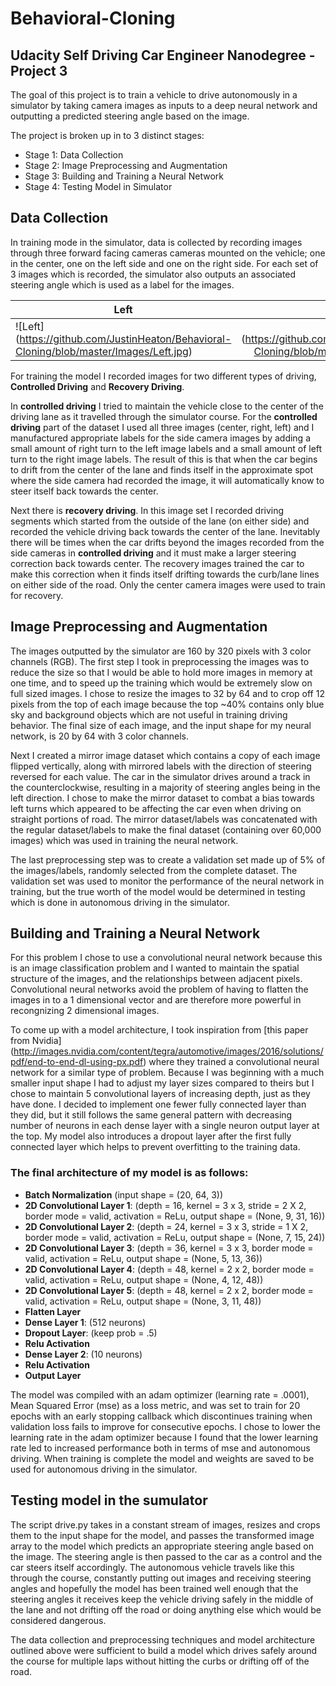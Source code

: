 # Behavioral-Cloning
## Udacity Self Driving Car Engineer Nanodegree - Project 3
The goal of this project is to train a vehicle to drive autonomously in a simulator by taking camera images as inputs to a deep neural network and outputting a predicted steering angle based on the image. 

The project is broken up in to 3 distinct stages:
- Stage 1: Data Collection
- Stage 2: Image Preprocessing and Augmentation
- Stage 3: Building and Training a Neural Network
- Stage 4: Testing Model in Simulator

## Data Collection
In training mode in the simulator, data is collected by recording images through three forward facing cameras cameras mounted on the vehicle; one in the center, one on the left side and one on the right side. For each set of 3 images which is recorded, the simulator also outputs an associated steering angle which is used as a label for the images. 

| Left          | Center        | Right  |
| ------------- |:-------------:| ------|
|![Left] (https://github.com/JustinHeaton/Behavioral-Cloning/blob/master/Images/Left.jpg) | ![Center] (https://github.com/JustinHeaton/Behavioral-Cloning/blob/master/Images/Center.jpg) | ![Right] (https://github.com/JustinHeaton/Behavioral-Cloning/blob/master/Images/Right.jpg)

For training the model I recorded images for two different types of driving, **Controlled Driving** and **Recovery Driving**. 

In **controlled driving** I tried to maintain the vehicle close to the center of the driving lane as it travelled through the simulator course. For the **controlled driving** part of the dataset I used all three images (center, right, left) and I manufactured appropriate labels for the side camera images by adding a small amount of right turn to the left image labels and a small amount of left turn to the right image labels. The result of this is that when the car begins to drift from the center of the lane and finds itself in the approximate spot where the side camera had recorded the image, it will automatically know to steer itself back towards the center. 

Next there is **recovery driving**. In this image set I recorded driving segments which started from the outside of the lane (on either side) and recorded the vehicle driving back towards the center of the lane. Inevitably there will be times when the car drifts beyond the images recorded from the side cameras in **controlled driving** and it must make a larger steering  correction back towards center. The recovery images trained the car to make this correction when it finds itself drifting towards the curb/lane lines on either side of the road. Only the center camera images were used to train for recovery. 

## Image Preprocessing and Augmentation
The images outputted by the simulator are 160 by 320 pixels with 3 color channels (RGB). The first step I took in preprocessing the images was to reduce the size so that I would be able to hold more images in memory at one time, and to speed up the training which would be extremely slow on full sized images. I chose to resize the images to 32 by 64 and to crop off 12 pixels from the top of each image because the top ~40% contains only blue sky and background objects which are not useful in training driving behavior. The final size of each image, and the input shape for my neural network, is 20 by 64 with 3 color channels.

Next I created a mirror image dataset which contains a copy of each image flipped vertically, along with mirrored labels with the direction of steering reversed for each value. The car in the simulator drives around a track in the counterclockwise, resulting in a majority of steering angles being in the left direction. I chose to make the mirror dataset to combat a bias towards left turns which appeared to be affecting the car even when driving on straight portions of road. The mirror dataset/labels was concatenated with the regular dataset/labels to make the final dataset (containing over 60,000 images) which was used in training the neural network.

The last preprocessing step was to create a validation set made up of 5% of the images/labels, randomly selected from the complete dataset. The validation set was used to monitor the performance of the neural network in training, but the true worth of the model would be determined in testing which is done in autonomous driving in the simulator. 

## Building and Training a Neural Network
For this problem I chose to use a convolutional neural network because  this is an image classification problem and I wanted to maintain the spatial structure of the images, and the relationships between adjacent pixels. Convolutional neural networks avoid the problem of having to flatten the images in to a 1 dimensional vector and are therefore more powerful in recongnizing 2 dimensional images.

To come up with a model architecture, I took inspiration from 
[this paper from Nvidia] (http://images.nvidia.com/content/tegra/automotive/images/2016/solutions/pdf/end-to-end-dl-using-px.pdf) where they trained a convolutional neural network for a similar type of problem. Because I was beginning with a much smaller input shape I had to adjust my layer sizes compared to theirs but I chose to maintain 5 convolutional layers of increasing depth, just as they have done. I decided to implement one fewer fully connected layer than they did, but it still follows the same general pattern with decreasing number of neurons in each dense layer with a single neuron output layer at the top. My model also introduces a dropout layer after the first fully connected layer which helps to prevent overfitting to the training data. 

### The final architecture of my model is as follows:
- **Batch Normalization** (input shape = (20, 64, 3))
- **2D Convolutional Layer 1**: (depth = 16, kernel = 3 x 3, stride = 2 X 2, border mode = valid, activation = ReLu, output shape = (None, 9, 31, 16))
- **2D Convolutional Layer 2**: (depth = 24, kernel = 3 x 3, stride = 1 X 2, border mode = valid, activation = ReLu, output shape = (None, 7, 15, 24))
- **2D Convolutional Layer 3**: (depth = 36, kernel = 3 x 3, border mode = valid, activation = ReLu, output shape = (None, 5, 13, 36))
- **2D Convolutional Layer 4**: (depth = 48, kernel = 2 x 2, border mode = valid, activation = ReLu, output shape = (None, 4, 12, 48))
- **2D Convolutional Layer 5**: (depth = 48, kernel = 2 x 2, border mode = valid, activation = ReLu, output shape = (None, 3, 11, 48))
- **Flatten Layer**
- **Dense Layer 1**: (512 neurons)
- **Dropout Layer**: (keep prob = .5)
- **Relu Activation**
- **Dense Layer 2**: (10 neurons)
- **Relu Activation**
- **Output Layer** 

The model was compiled with an adam optimizer (learning rate = .0001), Mean Squared Error (mse) as a loss metric, and was set to train for 20 epochs with an early stopping callback which discontinues training when validation loss fails to improve for consecutive epochs. I chose to lower the learning rate in the adam optimizer because I found that the lower learning rate led to increased performance both in terms of mse and autonomous driving. When training is complete the model and weights are saved to be used for autonomous driving in the simulator.

## Testing model in the sumulator
The script drive.py takes in a constant stream of images, resizes and crops them to the input shape for the model, and passes the transformed image array to the model which predicts an appropriate steering angle based on the image. The steering angle is then passed to the car as a control and the car steers itself accordingly. The autonomous vehicle travels like this through the course, constantly putting out images and receiving steering angles and hopefully the model has been trained well enough that the steering angles it receives keep the vehicle driving safely in the middle of the lane and not drifting off the road or doing anything else which would be considered dangerous. 

The data collection and preprocessing techniques and model architecture outlined above were sufficient to build a model which drives safely around the course for multiple laps without hitting the curbs or drifting off of the road.
